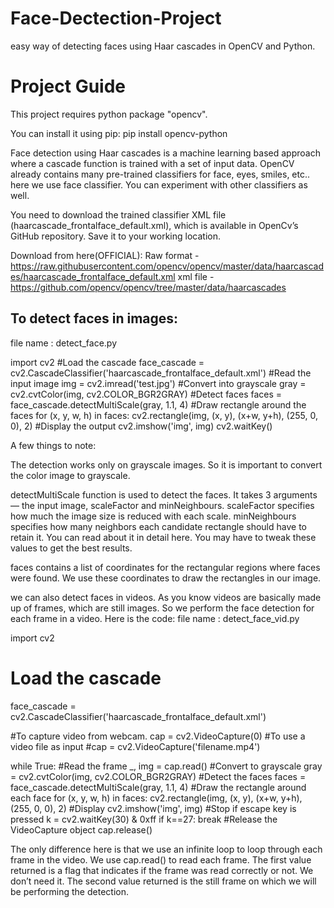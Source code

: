# Face-Dectection-Project

easy way of detecting faces using Haar cascades in OpenCV and Python.

# Project Guide
This project requires python package "opencv".

You can install it using pip:
pip install opencv-python

Face detection using Haar cascades is a machine learning based approach where a cascade function is trained with a set of input data. OpenCV already contains many pre-trained classifiers for face, eyes, smiles, etc.. here we use face classifier. You can experiment with other classifiers as well.

You need to download the trained classifier XML file (haarcascade_frontalface_default.xml), which is available in OpenCv’s GitHub repository. Save it to your working location.

Download from here(OFFICIAL):
Raw format - https://raw.githubusercontent.com/opencv/opencv/master/data/haarcascades/haarcascade_frontalface_default.xml
xml file - https://github.com/opencv/opencv/tree/master/data/haarcascades

## To detect faces in images:
file name : detect_face.py

import cv2
#Load the cascade
face_cascade = cv2.CascadeClassifier('haarcascade_frontalface_default.xml')
#Read the input image
img = cv2.imread('test.jpg')
#Convert into grayscale
gray = cv2.cvtColor(img, cv2.COLOR_BGR2GRAY)
#Detect faces
faces = face_cascade.detectMultiScale(gray, 1.1, 4)
#Draw rectangle around the faces
for (x, y, w, h) in faces:
    cv2.rectangle(img, (x, y), (x+w, y+h), (255, 0, 0), 2)
#Display the output
cv2.imshow('img', img)
cv2.waitKey()



A few things to note:

The detection works only on grayscale images. So it is important to convert the color image to grayscale.

detectMultiScale function is used to detect the faces. It takes 3 arguments — the input image, scaleFactor and minNeighbours. scaleFactor specifies how much the image size is reduced with each scale. minNeighbours specifies how many neighbors each candidate rectangle should have to retain it. You can read about it in detail here. You may have to tweak these values to get the best results.

faces contains a list of coordinates for the rectangular regions where faces were found. We use these coordinates to draw the rectangles in our image.

we can also detect faces in videos. As you know videos are basically made up of frames, which are still images. So we perform the face detection for each frame in a video. Here is the code:
file name : detect_face_vid.py

import cv2
# Load the cascade
face_cascade = cv2.CascadeClassifier('haarcascade_frontalface_default.xml')

#To capture video from webcam. 
cap = cv2.VideoCapture(0)
#To use a video file as input 
#cap = cv2.VideoCapture('filename.mp4')

while True:
    #Read the frame
    _, img = cap.read()
    #Convert to grayscale
    gray = cv2.cvtColor(img, cv2.COLOR_BGR2GRAY)
    #Detect the faces
    faces = face_cascade.detectMultiScale(gray, 1.1, 4)
    #Draw the rectangle around each face
    for (x, y, w, h) in faces:
        cv2.rectangle(img, (x, y), (x+w, y+h), (255, 0, 0), 2)
    #Display
    cv2.imshow('img', img)
    #Stop if escape key is pressed
    k = cv2.waitKey(30) & 0xff
    if k==27:
        break
#Release the VideoCapture object
cap.release()

The only difference here is that we use an infinite loop to loop through each frame in the video. We use cap.read() to read each frame. The first value returned is a flag that indicates if the frame was read correctly or not. We don’t need it. The second value returned is the still frame on which we will be performing the detection.



